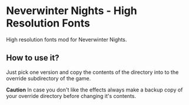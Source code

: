 # Neverwinter Nights - High Resolution Fonts
High resolution fonts mod for Neverwinter Nights.

## How to use it? ##

Just pick one version and copy the contents of the directory into to the override subdirectory of the game. 

**Caution** In case you don't like the effects always make a backup copy of your override directory before changing it's contents.
